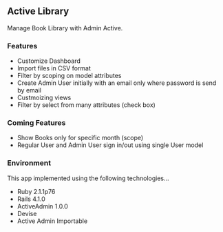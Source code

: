 ## Active Library

Manage Book Library with Admin Active.

### Features

* Customize Dashboard
* Import files in CSV format
* Filter by scoping on model attributes
* Create Admin User initially  with an email only where password is send by email
* Custmoizing views
* Filter by select from many attributes (check box)

### Coming Features
* Show Books only for specific month (scope)
* Regular User and Admin User sign in/out using single User model 

### Environment

This app implemented using the following technologies…

* Ruby 2.1.1p76
* Rails 4.1.0  
* ActiveAdmin 1.0.0
* Devise
* Active Admin Importable